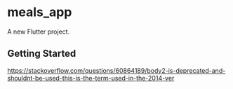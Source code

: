 # meals_app

A new Flutter project.

## Getting Started

https://stackoverflow.com/questions/60864189/body2-is-deprecated-and-shouldnt-be-used-this-is-the-term-used-in-the-2014-ver